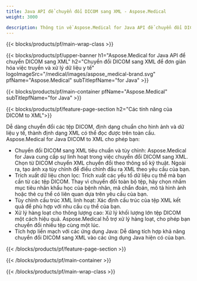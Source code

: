 ```yaml
---
title: Java API để chuyển đổi DICOM sang XML - Aspose.Medical
weight: 3000

description: Thông tin về Aspose.Medical for Java API để chuyển đổi DICOM sang XML
---
```


{{< blocks/products/pf/main-wrap-class >}}

{{< blocks/products/pf/upper-banner h1="Aspose.Medical for Java API để chuyển DICOM sang XML" h2="Chuyển đổi DICOM sang XML để đơn giản hóa việc truyền và xử lý dữ liệu y tế" logoImageSrc="/medical/images/aspose_medical-brand.svg" pfName="Aspose.Medical" subTitlepfName="for Java" >}}

{{< blocks/products/pf/main-container pfName="Aspose.Medical" subTitlepfName="for Java" >}}

{{< blocks/products/pf/feature-page-section h2="Các tính năng của DICOM to XML">}}

<p>Dễ dàng chuyển đổi các tệp DICOM, định dạng chuẩn cho hình ảnh và dữ liệu y tế, thành định dạng XML có thể đọc được trên toàn cầu. Aspose.Medical for Java DICOM to XML cho phép bạn:</p>

<ul>
<li>Chuyển đổi DICOM sang XML tiêu chuẩn và tùy chỉnh: Aspose.Medical for Java cung cấp sự linh hoạt trong việc chuyển đổi DICOM sang XML. Chọn từ DICOM chuyển XML chuyển đổi theo thông số kỹ thuật. Ngoài ra, tạo ánh xạ tùy chỉnh để điều chỉnh đầu ra XML theo yêu cầu của bạn.</li>
<li>Trích xuất dữ liệu chọn lọc: Trích xuất các yếu tố dữ liệu cụ thể mà bạn cần từ các tệp DICOM. Thay vì chuyển đổi toàn bộ tệp, hãy chọn nhắm mục tiêu nhân khẩu học của bệnh nhân, mã chẩn đoán, mô tả hình ảnh hoặc thẻ cụ thể có liên quan dựa trên yêu cầu của bạn.</li>
<li>Tùy chỉnh cấu trúc XML linh hoạt: Xác định cấu trúc của tệp XML kết quả để phù hợp với nhu cầu cụ thể của bạn.</li>
<li>Xử lý hàng loạt cho thông lượng cao: Xử lý khối lượng lớn tệp DICOM một cách hiệu quả. Aspose.Medical hỗ trợ xử lý hàng loạt, cho phép bạn chuyển đổi nhiều tệp cùng một lúc.</li>
<li>Tích hợp liền mạch với các ứng dụng Java: Dễ dàng tích hợp khả năng chuyển đổi DICOM sang XML vào các ứng dụng Java hiện có của bạn.</li>
</ul>

{{< /blocks/products/pf/feature-page-section >}}

{{< /blocks/products/pf/main-container >}}

{{< /blocks/products/pf/main-wrap-class >}}